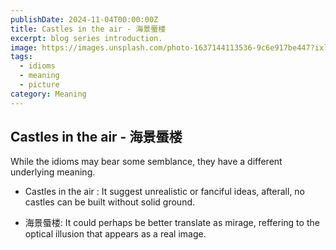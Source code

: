 ```yaml
---
publishDate: 2024-11-04T00:00:00Z
title: Castles in the air - 海景蜃楼
excerpt: blog series introduction.
image: https://images.unsplash.com/photo-1637144113536-9c6e917be447?ixlib=rb-4.0.3&ixid=M3wxMjA3fDB8MHxwaG90by1wYWdlfHx8fGVufDB8fHx8fA%3D%3D&auto=format&fit=crop&w=1674&q=80
tags:
  - idioms
  - meaning
  - picture
category: Meaning
---
```


## Castles in the air - 海景蜃楼

While the idioms may bear some semblance, they have a different underlying meaning.

- Castles in the air : It suggest unrealistic or fanciful ideas, afterall, no castles can be built without solid ground.

- 海景蜃楼: It could perhaps be better translate as mirage, reffering to the optical illusion that appears as a real image.
